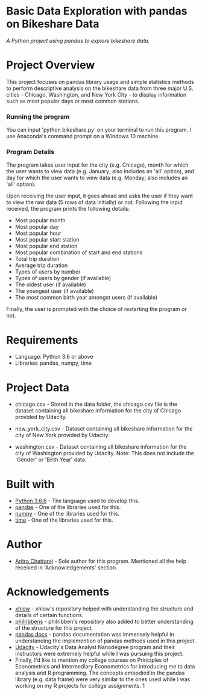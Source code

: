 # Basic Data Exploration with pandas on Bikeshare Data
_A Python project using pandas to explore bikeshare data._

# Project Overview

This project focuses on pandas library usage and simple statistics methods to perform descriptive analysis on the bikeshare data from three major U.S. cities - Chicago, Washington, and New York City - to display information such as most popular days or most common stations.

### Running the program

You can input 'python bikeshare.py' on your terminal to run this program. I use Anaconda's command prompt on a Windows 10 machine.

### Program Details

The program takes user input for the city (e.g. Chicago), month for which the user wants to view data (e.g. January; also includes an 'all' option), and day for which the user wants to view data (e.g. Monday; also includes an 'all' option).

Upon receiving the user input, it goes ahead and asks the user if they want to view the raw data (5 rows of data initially) or not. Following the input received, the program prints the following details:

* Most popular month
* Most popular day
* Most popular hour
* Most popular start station
* Most popular end station
* Most popular combination of start and end stations
* Total trip duration
* Average trip duration
* Types of users by number
* Types of users by gender (if available)
* The oldest user (if available)
* The youngest user (if available)
* The most common birth year amongst users (if available)

Finally, the user is prompted with the choice of restarting the program or not.

# Requirements

* Language: Python 3.6 or above
* Libraries: pandas, numpy, time

# Project Data

* chicago.csv - Stored in the data folder, the chicago.csv file is the dataset containing all bikeshare information for the city of Chicago provided by Udacity.

* new_york_city.csv - Dataset containing all bikeshare information for the city of New York provided by Udacity.

* washington.csv - Dataset containing all bikeshare information for the city of Washington provided by Udacity. Note: This does not include the 'Gender' or 'Birth Year' data.

# Built with

* [Python 3.6.6](https://www.python.org/) - The language used to develop this.
* [pandas](https://pandas.pydata.org/) - One of the libraries used for this.
* [numpy](http://www.numpy.org/) - One of the libraries used for this.
* [time](https://docs.python.org/2/library/time.html) - One of the libraries used for this.

# Author

 * [Aritra Chattaraj](https://github.com/aritra96) - Sole author for this program. Mentioned all the help received in 'Acknowledgements' section.
  
# Acknowledgements

* [xhlow](https://github.com/xhlow) - xhlow's repository helped with understanding the structure and details of certain functions.
* [philribbens](https://github.com/philribbens) - philribben's repository also added to better understanding of the structure for this project.
* [pandas docs](http://pandas.pydata.org/pandas-docs/stable/) - pandas documentation was immensely helpful in understanding the implemention of pandas methods used in this project.
* [Udacity](https://udacity.com) - Udacity's Data Analyst Nanodegree program and their instructors were extremely helpful while I was pursuing this project.
* Finally, I'd like to mention my college courses on Principles of Econometrics and Intermediary Econometrics for introducing me to data analysis and R programming. The concepts embodied in the pandas library (e.g. data frame) were very similar to the ones used while I was working on my R projects for college assignments.
1